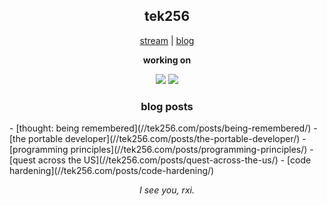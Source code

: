 <h2 align="center">tek256</h2>

<p align="center">
  <a href="https://twitch.tv/tek256">stream</a> | <a href="https://tek256.com/">blog</a>  
</p>

<p align="center"><b>working on</b></p>
<p align="center">
  <a href="https://github.com/tek256/astera"><img src="https://github-readme-stats.vercel.app/api/pin/?username=tek256&repo=astera"></a>
  <a href="https://github.com/tek256/aud"><img src="https://github-readme-stats.vercel.app/api/pin/?username=tek256&repo=simple-dark"></a>
</p>


<h3 align="center">blog posts</h3>
<!-- BLOG-POST-LIST:START -->
- [thought: being remembered](//tek256.com/posts/being-remembered/)
- [the portable developer](//tek256.com/posts/the-portable-developer/)
- [programming principles](//tek256.com/posts/programming-principles/)
- [quest across the US](//tek256.com/posts/quest-across-the-us/)
- [code hardening](//tek256.com/posts/code-hardening/)
<!-- BLOG-POST-LIST:END -->

<p align="center"><i>I see you, rxi.</i></p>
